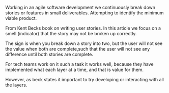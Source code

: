 Working in an agile software development we continuously break down stories or features in small deliverables. Attempting to identify the minimum viable product.  

From Kent Becks book on writing user stories. In this article we focus on a smell (indicator) that the story may not be broken up correctly. 

The sign is when you break down a story into two, but the user will not see the value when both are complete,such that the user will not see any difference until both stories are complete. 

For tech teams work on it such a task it works well, because they have implemented what each layer at a time, and that is value for them. 

However, as beck states it important to try developing or interacting with all the layers. 

